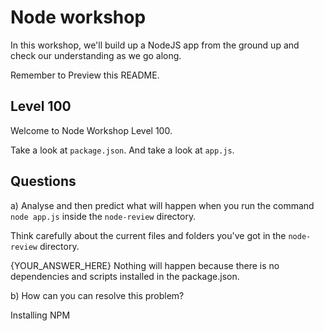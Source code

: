# Node workshop

In this workshop, we'll build up a NodeJS app from the ground up and check our understanding as we go along.

Remember to Preview this README.

## Level 100

Welcome to Node Workshop Level 100.

Take a look at `package.json`.
And take a look at `app.js`.

## Questions

a) Analyse and then predict what will happen when you run the command `node app.js` inside the `node-review` directory.

Think carefully about the current files and folders you've got in the `node-review` directory.

{YOUR_ANSWER_HERE}
Nothing will happen because there is no dependencies and scripts installed in the package.json.

b) How can you can resolve this problem?

Installing NPM
